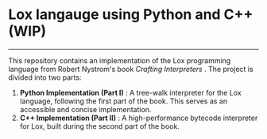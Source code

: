 # Lox langauge using Python and C++ (WIP)

---

This repository contains an implementation of the Lox programming language from Robert Nystrom's book  *Crafting Interpreters* . The project is divided into two parts:

1. **Python Implementation (Part I)** : A tree-walk interpreter for the Lox language, following the first part of the book. This serves as an accessible and concise implementation.
2. **C++ Implementation (Part II)** : A high-performance bytecode interpreter for Lox, built during the second part of the book.
